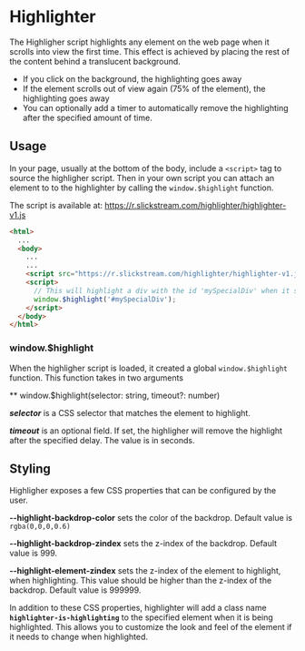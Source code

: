 # Highlighter

The Highligher script highlights any element on the web page when it scrolls into view the first time. 
This effect is achieved by placing the rest of the content behind a translucent background. 

- If you click on the background, the highlighting goes away
- If the element scrolls out of view again (75% of the element), the highlighting goes away
- You can optionally add a timer to automatically remove the highlighting after the specified amount of time.

## Usage
In your page, usually at the bottom of the body, include a `<script>` tag to source the highligher script. 
Then in your own script you can attach an element to to the highlighter by calling the `window.$highlight` function. 

The script is available at: https://r.slickstream.com/highlighter/highlighter-v1.js

```html
<html>
  ...
  <body>
    ...
    ...
    <script src="https://r.slickstream.com/highlighter/highlighter-v1.js"></script>
    <script>
      // This will highlight a div with the id 'mySpecialDiv' when it scrolls into view
      window.$highlight('#mySpecialDiv');
    </script>
  </body>
</html>
```

### window.$highlight

When the highligher script is loaded, it created a global `window.$highlight` function. This function takes in two arguments

** window.$highlight(selector: string, timeout?: number)

_**selector**_ is a CSS selector that matches the element to highlight.

_**timeout**_ is an optional field. If set, the highligher will remove the highlight after the specified delay. The value is in seconds.

## Styling 

Highligher exposes a few CSS properties that can be configured by the user. 

**--highlight-backdrop-color** sets the color of the backdrop. Default value is `rgba(0,0,0,0.6)`

**--highlight-backdrop-zindex** sets the z-index of the backdrop. Default value is 999.

**--highlight-element-zindex** sets the z-index of the element to highlight, when highlighting. 
This value should be higher than the z-index of the backdrop. Default value is 999999.

In addition to these CSS properties, highlighter will add a class name **`highlighter-is-highlighting`** 
to the specified element when it is being highlighted. 
This allows you to customize the look and feel of the element if it needs to change when highlighted.
